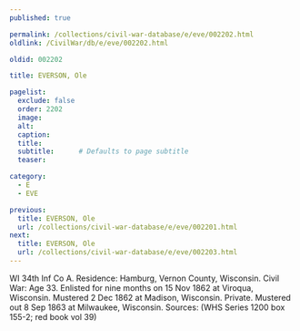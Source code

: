 ```yaml
---
published: true

permalink: /collections/civil-war-database/e/eve/002202.html
oldlink: /CivilWar/db/e/eve/002202.html

oldid: 002202

title: EVERSON, Ole

pagelist:
  exclude: false
  order: 2202
  image: 
  alt:
  caption:
  title:
  subtitle:      # Defaults to page subtitle
  teaser:

category: 
  - E 
  - EVE

previous:
  title: EVERSON, Ole
  url: /collections/civil-war-database/e/eve/002201.html  
next:
  title: EVERSON, Ole
  url: /collections/civil-war-database/e/eve/002203.html   
---
```

WI 34th Inf Co A. Residence: Hamburg, Vernon County, Wisconsin. Civil War: Age 33. Enlisted for nine months on 15 Nov 1862 at Viroqua, Wisconsin. Mustered 2 Dec 1862 at Madison, Wisconsin. Private. Mustered out 8 Sep 1863 at Milwaukee, Wisconsin. Sources: (WHS Series 1200 box 155-2; red book vol 39)